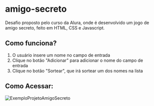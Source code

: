 # amigo-secreto
Desafio proposto pelo curso da Alura, onde é desenvolvido um jogo de amigo secreto, feito em HTML, CSS e Javascript.

## Como funciona?
1. O usuário insere um nome no campo de entrada 
2. Clique no botão "Adicionar" para adicionar o nome do campo de entrada
3. Clique no botão "Sortear", que irá sortear um dos nomes na lista 
## Como Acessar:

![ExemploProjetoAmigoSecreto](https://github.com/user-attachments/assets/57d2eb4b-c416-4f14-ad54-ed1cf3ea1d4d)
